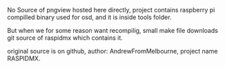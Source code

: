 No Source of pngview hosted here directly, project contains raspberry pi compilled binary used for osd, and it is inside tools folder.

But when we for some reason want recompilig, small make file downloads git source of raspidmx which contains it.

original source is on github, author: AndrewFromMelbourne, project name RASPIDMX.
